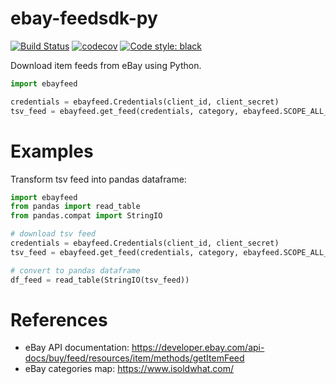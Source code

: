 # ebay-feedsdk-py

[![Build Status](https://travis-ci.org/alessandrozamberletti/ebay-feedsdk-py.svg?branch=master)](https://travis-ci.org/alessandrozamberletti/ebay-feedsdk-py)
[![codecov](https://codecov.io/gh/alessandrozamberletti/ebay-feedsdk-py/branch/master/graph/badge.svg)](https://codecov.io/gh/alessandrozamberletti/ebay-feedsdk-py)
[![Code style: black](https://img.shields.io/badge/code%20style-black-000000.svg)](https://github.com/ambv/black)

Download item feeds from eBay using Python.

```python
import ebayfeed

credentials = ebayfeed.Credentials(client_id, client_secret)
tsv_feed = ebayfeed.get_feed(credentials, category, ebayfeed.SCOPE_ALL_ACTIVE, ebayfeed.MARKETPLACE_US)
```

# Examples

Transform tsv feed into pandas dataframe:
```python
import ebayfeed
from pandas import read_table
from pandas.compat import StringIO

# download tsv feed
credentials = ebayfeed.Credentials(client_id, client_secret)
tsv_feed = ebayfeed.get_feed(credentials, category, ebayfeed.SCOPE_ALL_ACTIVE, ebayfeed.MARKETPLACE_US)

# convert to pandas dataframe
df_feed = read_table(StringIO(tsv_feed))
```

# References
* eBay API documentation: https://developer.ebay.com/api-docs/buy/feed/resources/item/methods/getItemFeed
* eBay categories map: https://www.isoldwhat.com/
